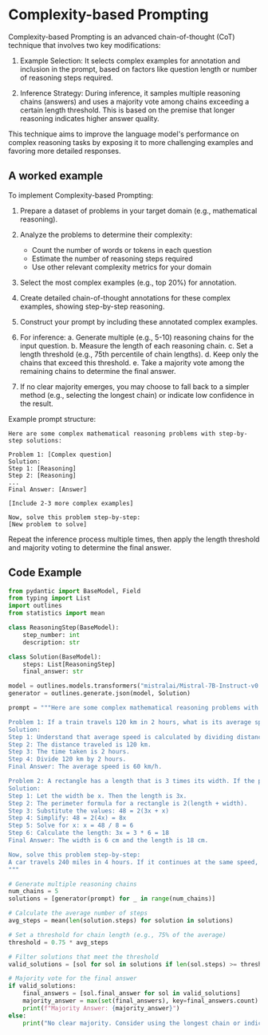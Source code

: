 # Complexity-based Prompting


Complexity-based Prompting is an advanced chain-of-thought (CoT) technique that involves two key modifications:

1. Example Selection: It selects complex examples for annotation and inclusion in the prompt, based on factors like question length or number of reasoning steps required.

2. Inference Strategy: During inference, it samples multiple reasoning chains (answers) and uses a majority vote among chains exceeding a certain length threshold. This is based on the premise that longer reasoning indicates higher answer quality.

This technique aims to improve the language model's performance on complex reasoning tasks by exposing it to more challenging examples and favoring more detailed responses.
    

## A worked example


To implement Complexity-based Prompting:

1. Prepare a dataset of problems in your target domain (e.g., mathematical reasoning).

2. Analyze the problems to determine their complexity:
   - Count the number of words or tokens in each question
   - Estimate the number of reasoning steps required
   - Use other relevant complexity metrics for your domain

3. Select the most complex examples (e.g., top 20%) for annotation.

4. Create detailed chain-of-thought annotations for these complex examples, showing step-by-step reasoning.

5. Construct your prompt by including these annotated complex examples.

6. For inference:
   a. Generate multiple (e.g., 5-10) reasoning chains for the input question.
   b. Measure the length of each reasoning chain.
   c. Set a length threshold (e.g., 75th percentile of chain lengths).
   d. Keep only the chains that exceed this threshold.
   e. Take a majority vote among the remaining chains to determine the final answer.

7. If no clear majority emerges, you may choose to fall back to a simpler method (e.g., selecting the longest chain) or indicate low confidence in the result.

Example prompt structure:
```
Here are some complex mathematical reasoning problems with step-by-step solutions:

Problem 1: [Complex question]
Solution:
Step 1: [Reasoning]
Step 2: [Reasoning]
...
Final Answer: [Answer]

[Include 2-3 more complex examples]

Now, solve this problem step-by-step:
[New problem to solve]
```

Repeat the inference process multiple times, then apply the length threshold and majority voting to determine the final answer.
    
## Code Example


```python
from pydantic import BaseModel, Field
from typing import List
import outlines
from statistics import mean

class ReasoningStep(BaseModel):
    step_number: int
    description: str

class Solution(BaseModel):
    steps: List[ReasoningStep]
    final_answer: str

model = outlines.models.transformers("mistralai/Mistral-7B-Instruct-v0.2")
generator = outlines.generate.json(model, Solution)

prompt = """Here are some complex mathematical reasoning problems with step-by-step solutions:

Problem 1: If a train travels 120 km in 2 hours, what is its average speed in km/h?
Solution:
Step 1: Understand that average speed is calculated by dividing distance by time.
Step 2: The distance traveled is 120 km.
Step 3: The time taken is 2 hours.
Step 4: Divide 120 km by 2 hours.
Final Answer: The average speed is 60 km/h.

Problem 2: A rectangle has a length that is 3 times its width. If the perimeter of the rectangle is 48 cm, what are its dimensions?
Solution:
Step 1: Let the width be x. Then the length is 3x.
Step 2: The perimeter formula for a rectangle is 2(length + width).
Step 3: Substitute the values: 48 = 2(3x + x)
Step 4: Simplify: 48 = 2(4x) = 8x
Step 5: Solve for x: x = 48 / 8 = 6
Step 6: Calculate the length: 3x = 3 * 6 = 18
Final Answer: The width is 6 cm and the length is 18 cm.

Now, solve this problem step-by-step:
A car travels 240 miles in 4 hours. If it continues at the same speed, how long will it take to travel an additional 180 miles?
"""

# Generate multiple reasoning chains
num_chains = 5
solutions = [generator(prompt) for _ in range(num_chains)]

# Calculate the average number of steps
avg_steps = mean(len(solution.steps) for solution in solutions)

# Set a threshold for chain length (e.g., 75% of the average)
threshold = 0.75 * avg_steps

# Filter solutions that meet the threshold
valid_solutions = [sol for sol in solutions if len(sol.steps) >= threshold]

# Majority vote for the final answer
if valid_solutions:
    final_answers = [sol.final_answer for sol in valid_solutions]
    majority_answer = max(set(final_answers), key=final_answers.count)
    print(f"Majority Answer: {majority_answer}")
else:
    print("No clear majority. Consider using the longest chain or indicate low confidence.")
```
    

